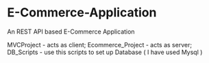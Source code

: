 # E-Commerce-Application
An REST API based E-Commerce Application

MVCProject - acts as client;
Ecommerce_Project - acts as server;
DB_Scripts - use this scripts to set up Database ( I have used Mysql )
